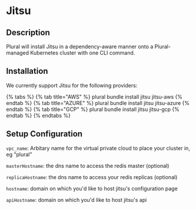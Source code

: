 
# Jitsu

## Description
Plural will install Jitsu in a dependency-aware manner onto a Plural-managed Kubernetes cluster with one CLI command.

## Installation
We currently support Jitsu for the following providers:

{% tabs %}
{% tab title="AWS" %} plural bundle install jitsu jitsu-aws {% endtab %} {% tab title="AZURE" %} plural bundle install jitsu jitsu-azure {% endtab %} {% tab title="GCP" %} plural bundle install jitsu jitsu-gcp {% endtab %}
{% endtabs %}

## Setup Configuration
`vpc_name`: Arbitary name for the virtual private cloud to place your cluster in, eg "plural"



`masterHostname`: the dns name to access the redis master (optional)

`replicaHostname`: the dns name to access your redis replicas (optional)

`hostname`: domain on which you'd like to host jitsu's configuration page

`apiHostname`: domain on which you'd like to host jitsu's api
    
